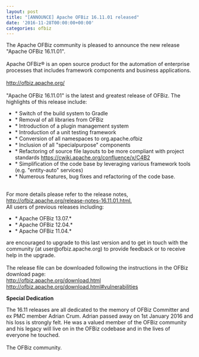```yaml
---
layout: post
title: "[ANNOUNCE] Apache OFBiz 16.11.01 released"
date: '2016-11-28T00:00:00+00:00'
categories: ofbiz
---
```

The Apache OFBiz community is pleased to announce the new release "Apache OFBiz 16.11.01".
<br><br>
Apache OFBiz® is an open source product for the automation of enterprise processes that includes framework components and business applications.
<br><br>
<a href="http://ofbiz.apache.org/">
http://ofbiz.apache.org/</a>
<br><br>
"Apache OFBiz 16.11.01" is the latest and greatest release of OFBiz. The highlights of this release include:
<br>
<ul>
<li>* Switch of the build system to Gradle</li>
<li>* Removal of all libraries from OFBiz</li>
<li>* Introduction of a plugin management system</il>
<li>* Introduction of a unit testing framework</li>
<li>* Conversion of all namespaces to org.apache.ofbiz</li>
<li>* Inclusion of all "specialpurpose" components</li>
<li>* Refactoring of source file layouts to be more compliant with project standards <a href="https://cwiki.apache.org/confluence/x/C4B2/" >  https://cwiki.apache.org/confluence/x/C4B2</a></li>
<li>* Simplification of the code base by leveraging various framework tools (e.g. "entity-auto" services)</li>
<li>* Numerous features, bug fixes and refactoring of the code base.</li>
</ul>
<br>
For more details please refer to the release notes, <a href="http://ofbiz.apache.org/release-notes-16.11.01.html"> http://ofbiz.apache.org/release-notes-16.11.01.html. </a>
<br>
All users of previous releases including:
<br>
<ul>
<li>* Apache OFBiz 13.07.*</li>
<li>* Apache OFBiz 12.04.*</li>
<li>* Apache OFBiz 11.04.*</li>
</ul>
are encouraged to upgrade to this last version and to get in touch with the community (at user@ofbiz.apache.org) to provide feedback or to receive help in the upgrade.
<br><br>
The release file can be downloaded following the instructions in the OFBiz download page:
<br>
<a href="http://ofbiz.apache.org/download.html">http://ofbiz.apache.org/download.html</a>
<br>
<a href="http://ofbiz.apache.org/download.html#vulnerabilities">http://ofbiz.apache.org/download.html#vulnerabilities</a>
<br>
<p><strong>Special Dedication</strong></p>
The 16.11 releases are all dedicated to the memory of OFBiz Committer and ex PMC member Adrian Crum. Adrian passed away on 1st January 2016 and  his loss is strongly felt. He was a valued member of the OFBiz community and his legacy will live on in the OFBiz codebase and in the lives of everyone he touched.
<br><br>
The OFBiz community.
